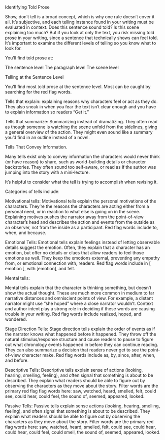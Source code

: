 Identifying Told Prose

Show, don’t tell is a broad concept, which is why one rule doesn’t cover it all.  It’s subjective, and each telling instance found in your writing must be evaluated in context.  Does this sentence sound told? Is this scene explaining too much? But if you look at only the text, you risk missing told prose in your writing, since a sentence that technically shows can feel told. It’s important to examine the different levels of telling so you know what to look for. 

You’ll find told prose at:

The sentence level
The paragraph level
The scene level

Telling at the Sentence Level

You’ll find most told prose at the sentence level.  Most can be caught by searching for the red flag words. 

Tells that explain: explaining reasons why characters feel or act as they do. They also sneak in when you fear the text isn’t clear enough and you have to explain information so readers “Get it.”

Tells that summarize: Summarizing instead of dramatizing.  They often read as though someone is watching the scene unfold from the sidelines, giving a general overview of the action.  They might even sound like a summary you’d find in an outline instead of a novel. 

Tells That Convey Information. 

Many tells exist only to convey information the characters would never think (or have reason) to  share, such as world-building details or character backstories. They often sound too self-aware, or read as if the author was jumping into the story with a mini-lecture. 

It’s helpful to consider what the tell is trying to accomplish when revising it. 

Categories of tells include: 

Motivational tells: 
Motivational tells explain the personal motivations of the characters. They’re the reasons the characters are acting either from a personal need, or in reaction to what else is going on in the scene. Explaining motives pushes the narrator away from the point-of-view character’s head and describes the action and events from the outside as an observer, not from the inside as a participant.  Red flag words include to, when, and because.

Emotional Tells: Emotional tells explain feelings instead of letting observable details suggest the emotion. Often, they explain that a character has an emotion, but offer no details or clues that allow readers to feel those emotions as well. They keep the emotions external, preventing any empathy from, or emotional connection with, readers. Red flag words include in [ emotion ], with [emotion], and felt.

Mental tells:

Mental tells explain that the character is thinking something, but doesn’t show the actual thought. These are much more common in medium to far narrative distances and omniscient points of view. For example, a distant narrator might use “she hoped” where a close narrator wouldn’t. Context and author intent play a strong role in deciding if these words are causing trouble in your writing. Red flag words include realized, hoped, and wondered.

Stage Direction Tells: 
Stage direction tells explain the order of events as if the narrator knows what happened before it happened. They throw off the natural stimulus/response structure and cause readers to pause to figure out what chronology events happened in before they can continue reading. They can also summarize a decision that readers never get to see the point-of-view character make. Red flag words include as, by, since, after, when, and before. 

Descriptive Tells:
Descriptive tells explain sense of actions (looking, hearing, smelling, feeling), and often signal that something is about to be described. They explain what readers should be able to figure out by observing the characters as they move about the story. Filter words are the primary red flag flag words here: saw, watched, heard, smelled, felt, could see, could hear, could feel, the sound of, seemed, appeared, looked. 

Passive Tells: Passive tells explain sense actions (looking, hearing, smelling, feeling), and often signal that something is about to be described.  They explain what readers should be able to figure out by observing the characters as they move about the story.  Filter words are the primary red flag words here: saw, watched, heard, smelled, felt, could see, could hear, could hear, could feel, could smell, the sound of, seemed, appeared, looked.

